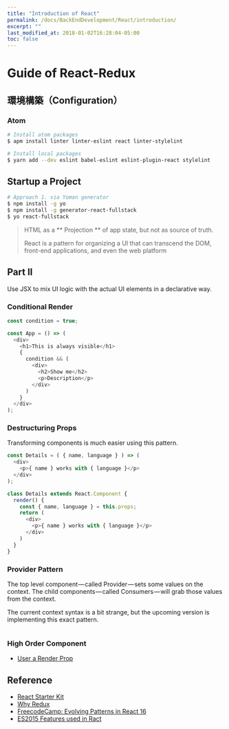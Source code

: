```yaml
---
title: "Introduction of React"
permalink: /docs/BackEndDevelopment/React/introduction/
excerpt: ""
last_modified_at: 2018-01-02T16:28:04-05:00
toc: false
---
```


# Guide of React-Redux

## 環境構築（Configuration）

### Atom

```bash
# Install atom packages
$ apm install linter linter-eslint react linter-stylelint

# Install local packages
$ yarn add --dev eslint babel-eslint eslint-plugin-react stylelint
```

## Startup a Project

```bash
# Approach 1. via Yoman generator
$ npm install -g yo
$ npm install -g generator-react-fullstack
$ yo react-fullstack
```

> HTML as a ** Projection ** of app state, but not as source of truth.
>
> React is a pattern for organizing a UI that can transcend the DOM,
> front-end applications, and even the web platform

## Part II

Use JSX to mix UI logic with the actual UI elements in a declarative way.

### Conditional Render

```javascript
const condition = true;

const App = () => (
  <div>
    <h1>This is always visible</h1>
    {
      condition && (
        <div>
          <h2>Show me</h2>
          <p>Description</p>
        </div>
      )
    }
  </div>
);
```

### Destructuring Props

Transforming components is much easier using this pattern.

```javascript
const Details = ( { name, language } ) => (
  <div>
    <p>{ name } works with { language }</p>
  </div>
);

class Details extends React.Component {
  render() {
    const { name, language } = this.props;
    return (
      <div>
        <p>{ name } works with { language }</p>
      </div>
    )
  }
}
```

### Provider Pattern

The top level component — called Provider — sets some values on the context. The child components — called Consumers — will grab those values from the context.

The current context syntax is a bit strange, but the upcoming version is implementing this exact pattern.

```javascript

```

### High Order Component

-   [User a Render Prop](https://cdb.reacttraining.com/use-a-render-prop-50de598f11ce)

## Reference

-   [React Starter Kit](https://github.com/kriasoft/react-starter-kit)
-   [Why Redux](https://medium.freecodecamp.org/exploring-the-what-and-the-why-of-redux-6faadab4768b)
-   [FreecodeCamp: Evolving Patterns in React 16](https://medium.freecodecamp.org/evolving-patterns-in-react-116140e5fe8f)
-   [ES2015 Features used in Ract](https://www.saltycrane.com/blog/2016/03/es6-features-used-react-development/)
